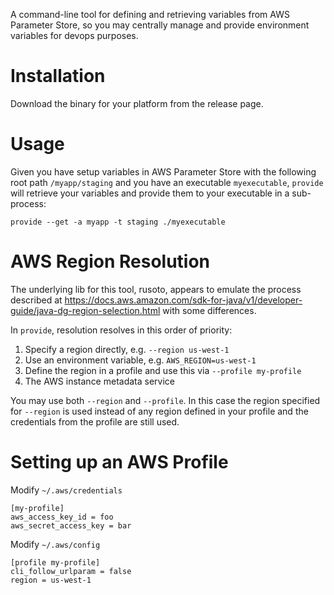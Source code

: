 A command-line tool for defining and retrieving variables from AWS Parameter Store, so you may centrally manage and provide environment variables for devops purposes.

# Installation
Download the binary for your platform from the release page.

# Usage

Given you have setup variables in AWS Parameter Store with the following root path
`/myapp/staging` and you have an executable `myexecutable`, `provide` will retrieve your variables and provide them to your executable in a sub-process:

```
provide --get -a myapp -t staging ./myexecutable
```

# AWS Region Resolution

The underlying lib for this tool, rusoto, appears to emulate the process described at https://docs.aws.amazon.com/sdk-for-java/v1/developer-guide/java-dg-region-selection.html with some differences.

In `provide`, resolution resolves in this order of priority:

1. Specify a region directly, e.g. `--region us-west-1`
2. Use an environment variable, e.g. `AWS_REGION=us-west-1`
3. Define the region in a profile and use this via `--profile my-profile`
4. The AWS instance metadata service

You may use both `--region` and `--profile`. In this case the region specified for `--region` is used instead of any region defined in your profile and the credentials from the profile are still used.

# Setting up an AWS Profile

Modify `~/.aws/credentials`
```
[my-profile]
aws_access_key_id = foo
aws_secret_access_key = bar
```

Modify `~/.aws/config`
```
[profile my-profile]
cli_follow_urlparam = false
region = us-west-1
```
